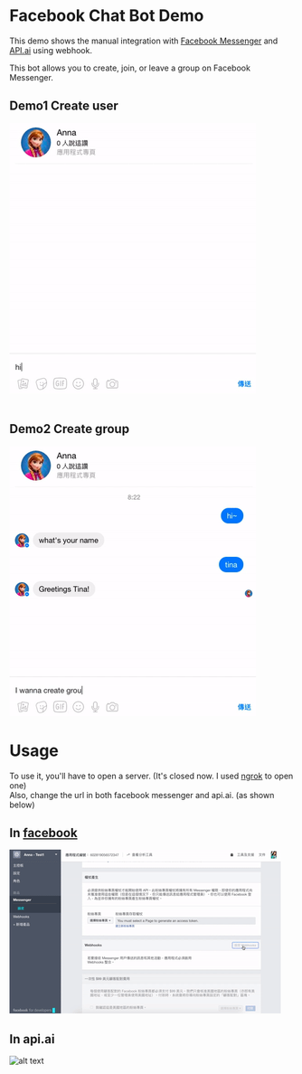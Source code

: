 # Facebook Chat Bot Demo

This demo shows the manual integration with [Facebook Messenger](https://developers.facebook.com/) and 
[API.ai](https://console.api.ai) using webhook.

This bot allows you to create, join, or leave a group on Facebook Messenger.<br>


## Demo1 Create user
![alt text](./images/gif/demo1.gif "Demo1") <br><br>

## Demo2 Create group
![alt text](./images/gif/demo2.gif "Demo2")

# Usage
To use it, you'll have to open a server. (It's closed now. I used [ngrok](https://ngrok.com) to open one) <br>
Also, change the url in both facebook messenger and api.ai. (as shown below)<br>

## In [facebook](https://developers.facebook.com)
![alt text](./images/gif/fb_webhook_changes.gif "fb_webhook_changes")

## In api.ai
![alt text](./images/apiai_chages "apiai_chages")




